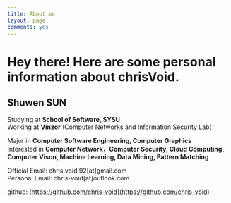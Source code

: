 ```yaml
---
title: About me
layout: page
comments: yes
---
```


Hey there! Here are some personal information about chrisVoid.
=======

## Shuwen SUN

Studying at **School of Software, SYSU**    
Working at **Vinzor** (Computer Networks and Information Security Lab)

Major in **Computer Software Engineering, Computer Graphics**    
Interested in **Computer Network，Computer Security, Cloud Computing, Computer Vison, Machine Learning, Data Mining, Pattern Matching**    

Official Email: chris.void.92[at]gmail.com     
Personal Email: chris-void[at]outlook.com

github: [https://github.com/chris-void](https://github.com/chris-void)

